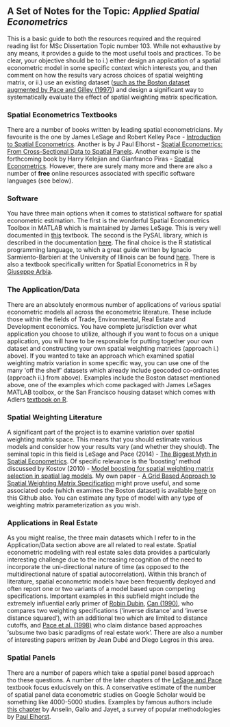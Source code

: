 ## A Set of Notes for the Topic: *Applied Spatial Econometrics*

This is a basic guide to both the resources required and the required reading list for MSc Dissertation Topic number 103. While not exhaustive by any means, it provides a guide to the most useful tools and practices. To be clear, your objective should be to i.) either design an application of a spatial econometric model in some specific context which interests you, and then comment on how the results vary across choices of spatial weighting matrix, or ii.) use an existing dataset ([such as the Boston dataset augmented by Pace and Gilley (1997)](https://artax.karlin.mff.cuni.cz/r-help/library/spdep/html/boston.html)) and design a significant way to systematically evaluate the effect of spatial weighting matrix specification.

### Spatial Econometrics Textbooks

There are a number of books written by leading spatial econometricians. My favourite is the one by James LeSage and Robert Kelley Pace - [Introduction to Spatial Econometrics](https://www.amazon.co.uk/Introduction-Spatial-Econometrics-Statistics-Monographs/dp/142006424X/). Another is by J Paul Elhorst - [Spatial Econometrics: From Cross-Sectional Data to Spatial Panels](https://www.amazon.co.uk/Spatial-Econometrics-Cross-Sectional-SpringerBriefs-Regional/dp/3642403395). Another example is the forthcoming book by Harry Kelejian and Gianfranco Piras - [Spatial Econometrics](https://www.amazon.co.uk/Spatial-Econometrics-Harry-Kelejian/dp/0128133872/). However, there are surely many more and there are also a number of **free** online resources associated with specific software languages (see below).

### Software

You have three main options when it comes to statistical software for spatial econometric estimation. The first is the wonderful Spatial Econometrics Toolbox in MATLAB which is maintained by James LeSage. This is very well documented in [this](http://www.rri.wvu.edu/webbook/lesage/spatial/wbook.pdf) textbook. The second is the PySAL library, which is described in the documentation [here](http://pysal.readthedocs.io/en/latest/). The final choice is the R statistical programming language, to which a great guide written by Ignacio Sarmiento-Barbieri at the University of Illinois can be found [here](http://www.econ.uiuc.edu/~lab/workshop/Spatial_in_R.html). There is also a textbook specifically written for Spatial Econometrics in R by [Giuseppe Arbia](https://www.amazon.co.uk/Primer-Spatial-Econometrics-Applications-Palgrave/dp/1137428163/).

### The Application/Data

There are an absolutely enormous number of applications of various spatial econometric models all across the econometric literature. These include those within the fields of Trade, Environmental, Real Estate and Development economics. You have complete jurisdiction over what application you choose to utilize, although if you want to focus on a unique application, you will have to be responsible for putting together your own dataset and constructing your own spatial weighting matrices (approach i.) above). If you wanted to take an approach which examined spatial weighting matrix variation in some specific way, you can use one of the many 'off the shelf' datasets which already include geocoded co-ordinates (approach ii.) from above). Examples include the Boston dataset mentioned above, one of the examples which come packaged with James LeSages MATLAB toolbox, or the San Francisco housing dataset which comes with Adlers [textbook on R](https://www.amazon.co.uk/R-Nutshell-OReilly-Joseph-Adler/dp/144931208X).

### Spatial Weighting Literature

A significant part of the project is to examine variation over spatial weighting matrix space. This means that you should estimate various models and consider how your results vary (and whether they should). The seminal topic in this field is LeSage and Pace (2014) - [The Biggest Myth in Spatial Econometrics](http://www.mdpi.com/2225-1146/2/4/217). Of specific relevance is the 'boosting' method discussed by Kostov (2010) - [Model boosting for spatial weighting matrix selection in spatial lag models](http://journals.sagepub.com/doi/abs/10.1068/b35137). My own paper - [A Grid Based Approach to Spatial Weighting Matrix Specification](https://papers.ssrn.com/sol3/papers.cfm?abstract_id=2975838) might prove useful, and some associated code (which examines the Boston dataset) is available [here](https://github.com/crahal/SpatialGrid) on this Github also. You can estimate any type of model with any type of weighting matrix parameterization as you wish.


### Applications in Real Estate

As you might realise, the three main datasets which I refer to in the Application/Data section above are all related to real estate. Spatial econometric modeling with real estate sales data provides a particularly interesting challenge due to the increasing recognition of the need to incorporate the uni-directional nature of time (as opposed to the multidirectional nature of spatial autocorrelation). Within this branch of literature, spatial econometric models have been frequently deployed and often report one or two variants of a model based upon competing specifications. Important examples in this subfield might include the extremely influential early primer of [Robin Dubin](ftp://131.252.97.79/Transfer/ES_Pubs/ESVal/hedonics/dubin_08_prophedonic_spatcorr_primer.pdf), [Can (1990)]( http://dx.doi.org/10.1023/A:1007744706720), who compares two weighting specifications (‘inverse distance’ and ‘inverse distance squared’), with an additional two which are limited to distance cutoffs, and [Pace et al. (1998)](https://link.springer.com/article/10.1023/A:1007783811760) who claim distance based approaches ‘subsume two basic paradigms of real estate work’. There are also a number of interesting papers written by Jean Dubé and Diego Legros in this area.

### Spatial Panels

There are a number of papers which take a spatial panel based approach tho these questions. A number of the later chapters of the [LeSage and Pace](https://www.amazon.co.uk/Introduction-Spatial-Econometrics-Statistics-Monographs/dp/142006424X/) textbook focus exlucisvely on this. A conservative estimate of the number of spatial panel data econometric studies on Google Scholar would be something like 4000-5000 studies. Examples by famous authors include [this chapter](https://link.springer.com/chapter/10.1007/978-3-540-75892-1_19#page-1) by Anselin, Gallo and Jayet, a survey of popular methodologies by [Paul Elhorst](http://journals.sagepub.com/doi/abs/10.1177/0160017603253791).
